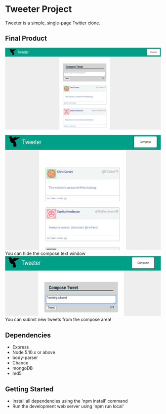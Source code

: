 # Tweeter Project

Tweeter is a simple, single-page Twitter clone.

## Final Product
!["URL Index Page"](https://github.com/EmanuelN/tweetr/blob/master/screens/1.png)

!["URL Index Page"](https://github.com/EmanuelN/tweetr/blob/master/screens/2.png)
You can hide the compose text window
!["URL Index Page"](https://github.com/EmanuelN/tweetr/blob/master/screens/3.png)
You can submit new tweets from the compose area!
## Dependencies

- Express
- Node 5.10.x or above
- body-parser
- Chance
- mongoDB
- md5


## Getting Started

- Install all dependencies using the 'npm install' command
- Run the development web server using 'npm run local'
